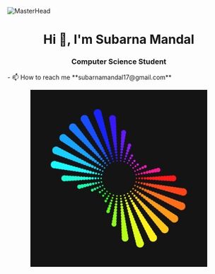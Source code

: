 ![MasterHead](https://www.gifcen.com/wp-content/uploads/2022/07/discord-banner-gif-8.gif)
<h1 align="center">Hi 👋, I'm Subarna Mandal</h1>
<h3 align="center">Computer Science Student</h3>
                     - 📫 How to reach me **subarnamandal17@gmail.com**

<p align="center">
    <img alt="Coding" width="400" height="400" src="aaa.gif">
  </p>


<p align="left">
</p>
